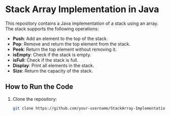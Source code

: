 # Stack Array Implementation in Java

This repository contains a Java implementation of a stack using an array. The stack supports the following operations:
- **Push**: Add an element to the top of the stack.
- **Pop**: Remove and return the top element from the stack.
- **Peek**: Return the top element without removing it.
- **isEmpty**: Check if the stack is empty.
- **isFull**: Check if the stack is full.
- **Display**: Print all elements in the stack.
- **Size**: Return the capacity of the stack.

## How to Run the Code

1. Clone the repository:
   ```bash
   git clone https://github.com/your-username/StackArray-Implementation.git
